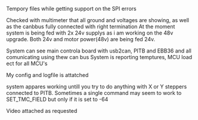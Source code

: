 Tempory files while getting support on the SPI errors

Checked with multimeter that all ground and voltages are showing, as well as the canbbus fully connected with right termination
At the moment system is being fed with 2x 24v supplys as i am working on the 48v upgrade. Both 24v and motor power(48v) are being fed 24v.

System can see main controla board with usb2can, PITB and EBB36 and all comunicating using thew can bus
System is reporting temptures, MCU load ect for all MCU's

My config and logfile is attatched

system appares working untill you try to do anything with X or Y steppers connected to PITB.
Sometimes a single command may seem to work to SET_TMC_FIELD but only if it is set to -64

Video attached as requested
